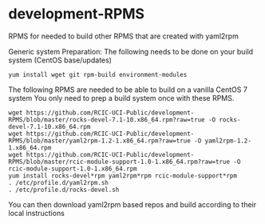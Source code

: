 # development-RPMS
RPMS for needed to build other RPMS that are created with yaml2rpm

Generic system Preparation:  The following needs to be done on your build system (CentOS base/updates)
```
yum install wget git rpm-build environment-modules
```

The following RPMS are needed to be able to build on a vanilla CentOS 7 system
You only need to prep a build system once with these RPMS.

```
wget https://github.com/RCIC-UCI-Public/development-RPMS/blob/master/rocks-devel-7.1-10.x86_64.rpm?raw=true -O rocks-devel-7.1-10.x86_64.rpm
wget https://github.com/RCIC-UCI-Public/development-RPMS/blob/master/yaml2rpm-1.2-1.x86_64.rpm?raw=true -O yaml2rpm-1.2-1.x86_64.rpm
wget https://github.com/RCIC-UCI-Public/development-RPMS/blob/master/rcic-module-support-1.0-1.x86_64.rpm?raw=true -O rcic-module-support-1.0-1.x86_64.rpm
yum install rocks-devel*rpm yaml2rpm*rpm rcic-module-support*rpm
. /etc/profile.d/yaml2rpm.sh
. /etc/profile.d/rocks-devel.sh
```

You can then download yaml2rpm based repos and build according to their local 
instructions
